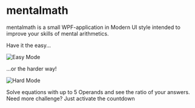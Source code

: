 # mentalmath

mentalmath is a small WPF-application in Modern UI style intended to improve your skills of mental arithmetics. 


Have it the easy...

![Easy Mode](http://blog.recursivebytes.com/screenshots/mentalmath3.png)



...or the harder way!

![Hard Mode](http://blog.recursivebytes.com/screenshots/mentalmath.png)


Solve equations with up to 5 Operands and see the ratio of your answers. Need more challenge? Just activate the countdown

